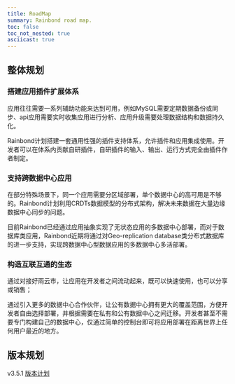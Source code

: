 ```yaml
---
title: RoadMap
summary: Rainbond road map.
toc: false
toc_not_nested: true
asciicast: true
---
```


## 整体规划

### 搭建应用插件扩展体系

应用往往需要一系列辅助功能来达到可用，例如MySQL需要定期数据备份或同步、api应用需要实时收集应用进行分析、应用升级需要处理数据结构和数据持久化。

Rainbond计划搭建一套通用性强的插件支持体系，允许插件和应用集成使用。开发者可以在体系内贡献自研插件，自研插件的输入、输出、运行方式完全由插件作者制定。

### 支持跨数据中心应用

在部分特殊场景下，同一个应用需要分区域部署，单个数据中心的高可用是不够的。Rainbond计划利用CRDTs数据模型的分布式架构，解决未来数据在大量边缘数据中心同步的问题。

目前Rainbond已经通过应用抽象实现了无状态应用的多数据中心部署，而对于数据库类应用，Rainbond近期将通过对Geo-replication database类分布式数据库的进一步支持，实现跨数据中心型数据应用的多数据中心多活部署。

### 构造互联互通的生态

通过对接好雨云市，让应用在开发者之间流动起来，既可以快速使用，也可以分享或销售；

通过引入更多的数据中心合作伙伴，让公有数据中心拥有更大的覆盖范围，方便开发者自由选择部署，并根据需要在私有和公有数据中心之间迁移。开发者甚至不需要专门构建自己的数据中心，仅通过简单的控制台即可将应用部署在距离世界上任何用户最近的地方。

## 版本规划

v3.5.1 [版本计划](https://github.com/goodrain/rainbond/projects/3)
